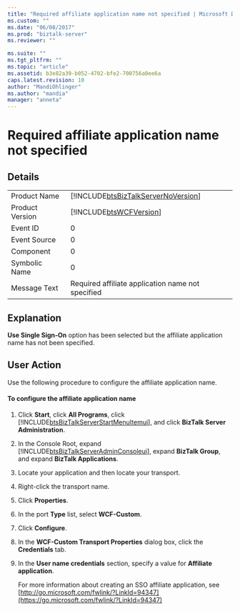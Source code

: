 ```yaml
---
title: "Required affiliate application name not specified | Microsoft Docs"
ms.custom: ""
ms.date: "06/08/2017"
ms.prod: "biztalk-server"
ms.reviewer: ""

ms.suite: ""
ms.tgt_pltfrm: ""
ms.topic: "article"
ms.assetid: b3e82a39-b052-4702-bfe2-700756a0ee6a
caps.latest.revision: 10
author: "MandiOhlinger"
ms.author: "mandia"
manager: "anneta"
---
```

# Required affiliate application name not specified
## Details

|                 |                                                                                    |
|-----------------|------------------------------------------------------------------------------------|
|  Product Name   | [!INCLUDE[btsBizTalkServerNoVersion](../includes/btsbiztalkservernoversion-md.md)] |
| Product Version |             [!INCLUDE[btsWCFVersion](../includes/btswcfversion-md.md)]             |
|    Event ID     |                                         0                                          |
|  Event Source   |                                         0                                          |
|    Component    |                                         0                                          |
|  Symbolic Name  |                                         0                                          |
|  Message Text   |                 Required affiliate application name not specified                  |

## Explanation
 **Use Single Sign-On** option has been selected but the affiliate application name has not been specified.

## User Action
 Use the following procedure to configure the affiliate application name.

#### To configure the affiliate application name

1. Click **Start**, click **All Programs**, click [!INCLUDE[btsBizTalkServerStartMenuItemui](../includes/btsbiztalkserverstartmenuitemui-md.md)], and click **BizTalk Server Administration**.

2. In the Console Root, expand [!INCLUDE[btsBizTalkServerAdminConsoleui](../includes/btsbiztalkserveradminconsoleui-md.md)], expand **BizTalk Group**, and expand **BizTalk Applications**.

3. Locate your application and then locate your transport.

4. Right-click the transport name.

5. Click **Properties**.

6. In the port **Type** list, select **WCF-Custom**.

7. Click **Configure**.

8. In the **WCF-Custom Transport Properties** dialog box, click the **Credentials** tab.

9. In the **User name credentials** section, specify a value for **Affiliate application**.

   For more information about creating an SSO affiliate application, see [http://go.microsoft.com/fwlink/?LinkId=94347](https://go.microsoft.com/fwlink/?LinkId=94347)
